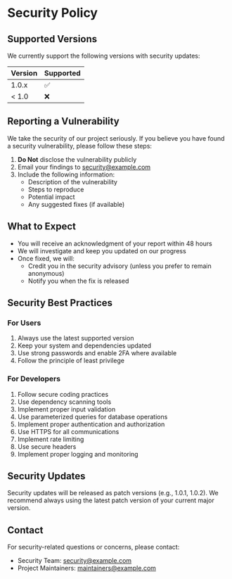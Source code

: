 # Security Policy

## Supported Versions

We currently support the following versions with security updates:

| Version | Supported          |
| ------- | ------------------ |
| 1.0.x   | :white_check_mark: |
| < 1.0   | :x:                |

## Reporting a Vulnerability

We take the security of our project seriously. If you believe you have found a security vulnerability, please follow these steps:

1. **Do Not** disclose the vulnerability publicly
2. Email your findings to [security@example.com](mailto:security@example.com)
3. Include the following information:
   - Description of the vulnerability
   - Steps to reproduce
   - Potential impact
   - Any suggested fixes (if available)

## What to Expect

- You will receive an acknowledgment of your report within 48 hours
- We will investigate and keep you updated on our progress
- Once fixed, we will:
  - Credit you in the security advisory (unless you prefer to remain anonymous)
  - Notify you when the fix is released

## Security Best Practices

### For Users
1. Always use the latest supported version
2. Keep your system and dependencies updated
3. Use strong passwords and enable 2FA where available
4. Follow the principle of least privilege

### For Developers
1. Follow secure coding practices
2. Use dependency scanning tools
3. Implement proper input validation
4. Use parameterized queries for database operations
5. Implement proper authentication and authorization
6. Use HTTPS for all communications
7. Implement rate limiting
8. Use secure headers
9. Implement proper logging and monitoring

## Security Updates

Security updates will be released as patch versions (e.g., 1.0.1, 1.0.2). We recommend always using the latest patch version of your current major version.

## Contact

For security-related questions or concerns, please contact:
- Security Team: [security@example.com](mailto:security@example.com)
- Project Maintainers: [maintainers@example.com](mailto:maintainers@example.com) 